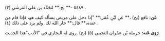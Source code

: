 ٥٤٨٩ -** بخ:** مُحَمَّد بن علي القرشي (٣) .

**عَن:** نافع (بخ) ،** عَنِ ابْنِ عُمَر:** "إذا دخل على مريض يسأله كيف هو، فإذا قام من عنده،** قال:** خار الله لك. ولم يزد على ذلك (٤) .

**رَوَى عَنه:** حرملة بْن عِمْران التجيبي (٥) (بخ) .روى له البخاري في "الأدب"هذا الحديث.